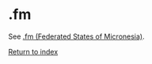 # \.fm<a name="fm-xref"></a>

See [\.fm \(Federated States of Micronesia\)](fm.md)\.

[Return to index](registrar-tld-list.md#index)